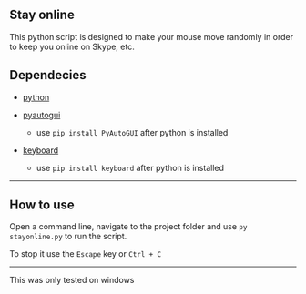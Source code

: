 Stay online
-----

This python script is designed to make your mouse move randomly in order to keep you online on Skype, etc.

Dependecies
---


- [python](https://www.python.org/downloads/)

- [pyautogui](https://github.com/asweigart/pyautogui)
  - use `pip install PyAutoGUI` after python is installed

- [keyboard](https://github.com/boppreh/keyboard)
  -  use `pip install keyboard` after python is installed

-----
How to use
----

Open a command line, navigate to the project folder and use `py stayonline.py` to run the script.

To stop it use the `Escape` key or `Ctrl + C`


___
This was only tested on windows
